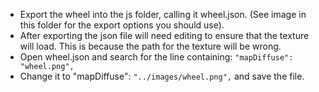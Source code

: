 - Export the wheel into the js folder, calling it wheel.json. (See image in this folder for the export options you should use).
- After exporting the json file will need editing to ensure that the texture will load. This is because the path for the texture will be wrong.
- Open wheel.json and search for the line containing: `"mapDiffuse": "wheel.png",`
- Change it to "mapDiffuse": `"../images/wheel.png",` and save the file.